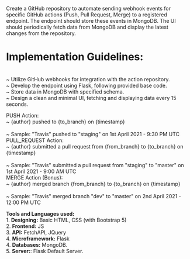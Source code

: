 Create a GitHub repository to automate sending webhook events for specific GitHub actions (Push, Pull Request, Merge) to a registered endpoint. The endpoint should store these events in MongoDB. The UI should periodically fetch data from MongoDB and display the latest changes from the repository.

# Implementation Guidelines:
<br> ~ Utilize GitHub webhooks for integration with the action repository.</b>
<br> ~ Develop the endpoint using Flask, following provided base code.</b>
<br> ~ Store data in MongoDB with specified schema.</b>
<br> ~ Design a clean and minimal UI, fetching and displaying data every 15 seconds.</b>

  </b>PUSH Action:</b>
   <br> ~ {author} pushed to {to_branch} on {timestamp}</br>
   <br> ~ Sample: "Travis" pushed to "staging" on 1st April 2021 - 9:30 PM UTC</br>
  </b>PULL_REQUEST Action:</b>
   <br> ~ {author} submitted a pull request from {from_branch} to {to_branch} on {timestamp}</br>
   <br> ~ Sample: "Travis" submitted a pull request from "staging" to "master" on 1st April 2021 - 9:00 AM UTC</br>
  </b>MERGE Action (Bonus):</b>
   <br> ~ {author} merged branch {from_branch} to {to_branch} on {timestamp}</br>
   <br> ~ Sample: "Travis" merged branch "dev" to "master" on 2nd April 2021 - 12:00 PM UTC</br>
 
<b>Tools and Languages used:</b>
<br>1. <b>Designing:</b> Basic HTML, CSS (with Bootstrap 5)
<br>2. <b>Frontend:</b> JS
<br>3. <b>API:</b> FetchAPI, JQuery
<br>4. <b>Microframework:</b> Flask
<br>4. <b>Databases:</b> MongoDB.
<br>5. <b>Server:</b>: Flask Default Server.
